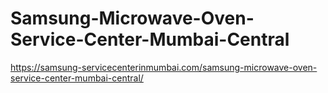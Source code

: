 # Samsung-Microwave-Oven-Service-Center-Mumbai-Central
https://samsung-servicecenterinmumbai.com/samsung-microwave-oven-service-center-mumbai-central/
